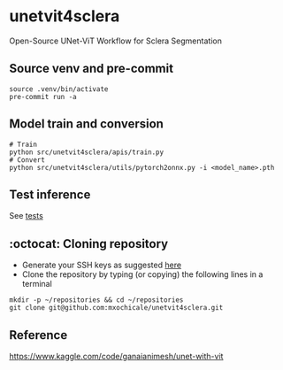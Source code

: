 # unetvit4sclera
Open-Source UNet-ViT Workflow for Sclera Segmentation

## Source venv and pre-commit
```
source .venv/bin/activate
pre-commit run -a
```

## Model train and conversion
```
# Train
python src/unetvit4sclera/apis/train.py 
# Convert
python src/unetvit4sclera/utils/pytorch2onnx.py -i <model_name>.pth
```

## Test inference
See [tests](tests)


## :octocat: Cloning repository
* Generate your SSH keys as suggested [here](https://docs.github.com/en/github/authenticating-to-github/generating-a-new-ssh-key-and-adding-it-to-the-ssh-agent)
* Clone the repository by typing (or copying) the following lines in a terminal
```
mkdir -p ~/repositories && cd ~/repositories
git clone git@github.com:mxochicale/unetvit4sclera.git
```

## Reference
https://www.kaggle.com/code/ganaianimesh/unet-with-vit
